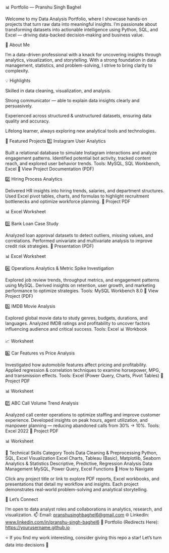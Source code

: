 📊 Portfolio — Pranshu Singh Baghel

Welcome to my Data Analysis Portfolio, where I showcase hands-on projects that turn raw data into meaningful insights.
I’m passionate about transforming datasets into actionable intelligence using Python, SQL, and Excel — driving data-backed decision-making and business value.

🧠 About Me

I’m a data-driven professional with a knack for uncovering insights through analytics, visualization, and storytelling.
With a strong foundation in data management, statistics, and problem-solving, I strive to bring clarity to complexity.

💡 Highlights

Skilled in data cleaning, visualization, and analysis.

Strong communicator — able to explain data insights clearly and persuasively.

Experienced across structured & unstructured datasets, ensuring data quality and accuracy.

Lifelong learner, always exploring new analytical tools and technologies.

🚀 Featured Projects
1️⃣ Instagram User Analytics

Built a relational database to simulate Instagram interactions and analyze engagement patterns.
Identified potential bot activity, tracked content reach, and explored user behavior trends.
Tools: MySQL, SQL Workbench, Excel
📄 View Project Documentation (PDF)

2️⃣ Hiring Process Analytics

Delivered HR insights into hiring trends, salaries, and department structures.
Used Excel pivot tables, charts, and formulas to highlight recruitment bottlenecks and optimize workforce planning.
📄 Project PDF

📊 Excel Worksheet

3️⃣ Bank Loan Case Study

Analyzed loan approval datasets to detect outliers, missing values, and correlations.
Performed univariate and multivariate analysis to improve credit risk strategies.
📄 Presentation (PDF)

📊 Excel Worksheet

4️⃣ Operations Analytics & Metric Spike Investigation

Explored job review trends, throughput metrics, and engagement patterns using MySQL.
Derived insights on retention, user growth, and marketing performance to optimize strategies.
Tools: MySQL Workbench 8.0
📄 View Project (PDF)

5️⃣ IMDB Movie Analysis

Explored global movie data to study genres, budgets, durations, and languages.
Analyzed IMDB ratings and profitability to uncover factors influencing audience and critical success.
Tools: Excel
📊 Workbook

📈 Worksheet

6️⃣ Car Features vs Price Analysis

Investigated how automobile features affect pricing and profitability.
Applied regression & correlation techniques to examine horsepower, MPG, and transmission effects.
Tools: Excel (Power Query, Charts, Pivot Tables)
📄 Project PDF

📊 Worksheet

7️⃣ ABC Call Volume Trend Analysis

Analyzed call center operations to optimize staffing and improve customer experience.
Developed insights on peak hours, agent utilization, and manpower planning — reducing abandoned calls from 30% → 10%.
Tools: Excel 2022
📄 Project PDF

📊 Worksheet

🧰 Technical Skills
Category	Tools
Data Cleaning & Preprocessing	Python, SQL, Excel
Visualization	Excel Charts, Tableau (Basic), Matplotlib, Seaborn
Analytics & Statistics	Descriptive, Predictive, Regression Analysis
Data Management	MySQL, Power Query, Excel Functions
🧭 How to Navigate

Click any project title or link to explore PDF reports, Excel workbooks, and presentations that detail my workflow and insights.
Each project demonstrates real-world problem-solving and analytical storytelling.

🤝 Let’s Connect

I’m open to data analyst roles and collaborations in analytics, research, and visualization.
📫 Email: pranshusinghbaghel6@gmail.com
🌐 LinkedIn: www.linkedin.com/in/pranshu-singh-baghel6
💼 Portfolio (Redirects Here): https://yourusername.github.io

⭐ If you find my work interesting, consider giving this repo a star!
Let’s turn data into decisions 🚀
